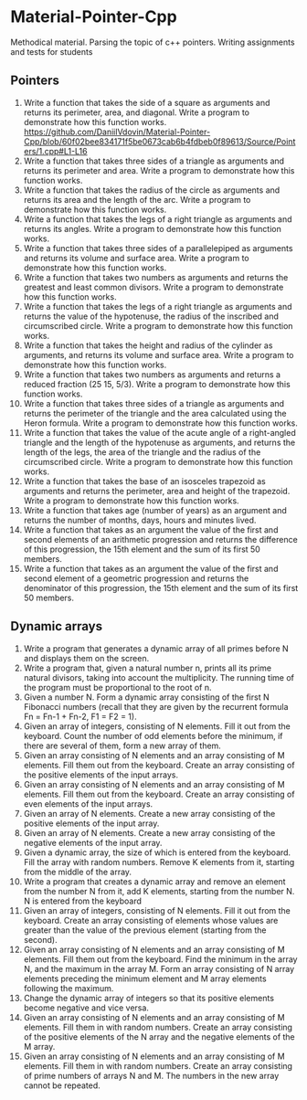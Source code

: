# Material-Pointer-Cpp

Methodical material. Parsing the topic of c++ pointers. Writing assignments and tests for students

## Pointers

1. Write a function that takes the side of a square as arguments and returns its perimeter, area, and diagonal. Write a program to demonstrate how this function works.
https://github.com/DaniilVdovin/Material-Pointer-Cpp/blob/60f02bee834171f5be0673cab6b4fdbeb0f89613/Source/Pointers/1.cpp#L1-L16
2. Write a function that takes three sides of a triangle as arguments and returns its perimeter and area. Write a program to demonstrate how this function works.
3. Write a function that takes the radius of the circle as arguments and returns its area and the length of the arc. Write a program to demonstrate how this function works.
4. Write a function that takes the legs of a right triangle as arguments and returns its angles. Write a program to demonstrate how this function works.
5. Write a function that takes three sides of a parallelepiped as arguments and returns its volume and surface area. Write a program to demonstrate how this function works.
6. Write a function that takes two numbers as arguments and returns the greatest and least common divisors. Write a program to demonstrate how this function works.
7. Write a function that takes the legs of a right triangle as arguments and returns the value of the hypotenuse, the radius of the inscribed and circumscribed circle. Write a program to demonstrate how this function works.
8. Write a function that takes the height and radius of the cylinder as arguments, and returns its volume and surface area. Write a program to demonstrate how this function works.
9. Write a function that takes two numbers as arguments and returns a reduced fraction (25 15, 5/3). Write a program to demonstrate how this function works.
10. Write a function that takes three sides of a triangle as arguments and returns the perimeter of the triangle and the area calculated using the Heron formula. Write a program to demonstrate how this function works.
11. Write a function that takes the value of the acute angle of a right-angled triangle and the length of the hypotenuse as arguments, and returns the length of the legs, the area of the triangle and the radius of the circumscribed circle. Write a program to demonstrate how this function works.
12. Write a function that takes the base of an isosceles trapezoid as arguments and returns the perimeter, area and height of the trapezoid. Write a program to demonstrate how this function works.
13. Write a function that takes age (number of years) as an argument and returns the number of months, days, hours and minutes lived.
14. Write a function that takes as an argument the value of the first and second elements of an arithmetic progression and returns the difference of this progression, the 15th element and the sum of its first 50 members.
15. Write a function that takes as an argument the value of the first and second element of a geometric progression and returns the denominator of this progression, the 15th element and the sum of its first 50 members.

## Dynamic arrays

1. Write a program that generates a dynamic array of all primes before N and displays them on the screen.
2. Write a program that, given a natural number n, prints all its prime natural divisors, taking into account the multiplicity. The running time of the program must be proportional to the root of n.
3. Given a number N. Form a dynamic array consisting of the first N Fibonacci numbers (recall that they are given by the recurrent formula Fn = Fn-1 + Fn-2, F1 = F2 = 1).
4. Given an array of integers, consisting of N elements. Fill it out from the keyboard. Count the number of odd elements before the minimum, if there are several of them, form a new array of them.
5. Given an array consisting of N elements and an array consisting of M elements. Fill them out from the keyboard. Create an array consisting of the positive elements of the input arrays.
6. Given an array consisting of N elements and an array consisting of M elements. Fill them out from the keyboard. Create an array consisting of even elements of the input arrays.
7. Given an array of N elements. Create a new array consisting of the positive elements of the input array.
8. Given an array of N elements. Create a new array consisting of the negative elements of the input array.
9. Given a dynamic array, the size of which is entered from the keyboard. Fill the array with random numbers. Remove K elements from it, starting from the middle of the array.
10. Write a program that creates a dynamic array and remove an element from the number N from it, add K elements, starting from the number N. N is entered from the keyboard
11. Given an array of integers, consisting of N elements. Fill it out from the keyboard. Create an array consisting of elements whose values are greater than the value of the previous element (starting from the second).
12. Given an array consisting of N elements and an array consisting of M elements. Fill them out from the keyboard. Find the minimum in the array N, and the maximum in the array M. Form an array consisting of N array elements preceding the minimum element and M array elements following the maximum.
13. Change the dynamic array of integers so that its positive elements become negative and vice versa.
14. Given an array consisting of N elements and an array consisting of M elements. Fill them in with random numbers. Create an array consisting of the positive elements of the N array and the negative elements of the M array.
15. Given an array consisting of N elements and an array consisting of M elements. Fill them in with random numbers. Create an array consisting of prime numbers of arrays N and M. The numbers in the new array cannot be repeated.

